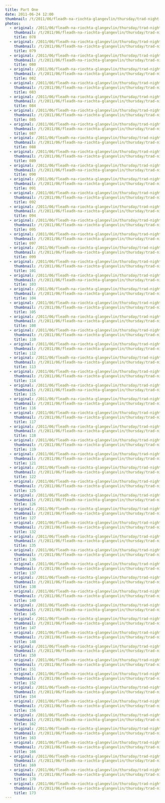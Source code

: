 ```yaml
---
title: Part One
date: 2011-06-24 12:00
thumbnail: /t/2011/06/fleadh-na-riochta-glangevlin/thursday/trad-night-in-glan-bar-part-one/part-one/078.jpg
photos:
  - original: /2011/06/fleadh-na-riochta-glangevlin/thursday/trad-night-in-glan-bar-part-one/part-one/078.jpg
    thumbnail: /t/2011/06/fleadh-na-riochta-glangevlin/thursday/trad-night-in-glan-bar-part-one/part-one/078.jpg
    title: 078
  - original: /2011/06/fleadh-na-riochta-glangevlin/thursday/trad-night-in-glan-bar-part-one/part-one/079.jpg
    thumbnail: /t/2011/06/fleadh-na-riochta-glangevlin/thursday/trad-night-in-glan-bar-part-one/part-one/079.jpg
    title: 079
  - original: /2011/06/fleadh-na-riochta-glangevlin/thursday/trad-night-in-glan-bar-part-one/part-one/080.jpg
    thumbnail: /t/2011/06/fleadh-na-riochta-glangevlin/thursday/trad-night-in-glan-bar-part-one/part-one/080.jpg
    title: 080
  - original: /2011/06/fleadh-na-riochta-glangevlin/thursday/trad-night-in-glan-bar-part-one/part-one/082.jpg
    thumbnail: /t/2011/06/fleadh-na-riochta-glangevlin/thursday/trad-night-in-glan-bar-part-one/part-one/082.jpg
    title: 082
  - original: /2011/06/fleadh-na-riochta-glangevlin/thursday/trad-night-in-glan-bar-part-one/part-one/083.jpg
    thumbnail: /t/2011/06/fleadh-na-riochta-glangevlin/thursday/trad-night-in-glan-bar-part-one/part-one/083.jpg
    title: 083
  - original: /2011/06/fleadh-na-riochta-glangevlin/thursday/trad-night-in-glan-bar-part-one/part-one/084.jpg
    thumbnail: /t/2011/06/fleadh-na-riochta-glangevlin/thursday/trad-night-in-glan-bar-part-one/part-one/084.jpg
    title: 084
  - original: /2011/06/fleadh-na-riochta-glangevlin/thursday/trad-night-in-glan-bar-part-one/part-one/085.jpg
    thumbnail: /t/2011/06/fleadh-na-riochta-glangevlin/thursday/trad-night-in-glan-bar-part-one/part-one/085.jpg
    title: 085
  - original: /2011/06/fleadh-na-riochta-glangevlin/thursday/trad-night-in-glan-bar-part-one/part-one/087.jpg
    thumbnail: /t/2011/06/fleadh-na-riochta-glangevlin/thursday/trad-night-in-glan-bar-part-one/part-one/087.jpg
    title: 087
  - original: /2011/06/fleadh-na-riochta-glangevlin/thursday/trad-night-in-glan-bar-part-one/part-one/088.jpg
    thumbnail: /t/2011/06/fleadh-na-riochta-glangevlin/thursday/trad-night-in-glan-bar-part-one/part-one/088.jpg
    title: 088
  - original: /2011/06/fleadh-na-riochta-glangevlin/thursday/trad-night-in-glan-bar-part-one/part-one/089.jpg
    thumbnail: /t/2011/06/fleadh-na-riochta-glangevlin/thursday/trad-night-in-glan-bar-part-one/part-one/089.jpg
    title: 089
  - original: /2011/06/fleadh-na-riochta-glangevlin/thursday/trad-night-in-glan-bar-part-one/part-one/090.jpg
    thumbnail: /t/2011/06/fleadh-na-riochta-glangevlin/thursday/trad-night-in-glan-bar-part-one/part-one/090.jpg
    title: 090
  - original: /2011/06/fleadh-na-riochta-glangevlin/thursday/trad-night-in-glan-bar-part-one/part-one/091.jpg
    thumbnail: /t/2011/06/fleadh-na-riochta-glangevlin/thursday/trad-night-in-glan-bar-part-one/part-one/091.jpg
    title: 091
  - original: /2011/06/fleadh-na-riochta-glangevlin/thursday/trad-night-in-glan-bar-part-one/part-one/092.jpg
    thumbnail: /t/2011/06/fleadh-na-riochta-glangevlin/thursday/trad-night-in-glan-bar-part-one/part-one/092.jpg
    title: 092
  - original: /2011/06/fleadh-na-riochta-glangevlin/thursday/trad-night-in-glan-bar-part-one/part-one/094.jpg
    thumbnail: /t/2011/06/fleadh-na-riochta-glangevlin/thursday/trad-night-in-glan-bar-part-one/part-one/094.jpg
    title: 094
  - original: /2011/06/fleadh-na-riochta-glangevlin/thursday/trad-night-in-glan-bar-part-one/part-one/095.jpg
    thumbnail: /t/2011/06/fleadh-na-riochta-glangevlin/thursday/trad-night-in-glan-bar-part-one/part-one/095.jpg
    title: 095
  - original: /2011/06/fleadh-na-riochta-glangevlin/thursday/trad-night-in-glan-bar-part-one/part-one/097.jpg
    thumbnail: /t/2011/06/fleadh-na-riochta-glangevlin/thursday/trad-night-in-glan-bar-part-one/part-one/097.jpg
    title: 097
  - original: /2011/06/fleadh-na-riochta-glangevlin/thursday/trad-night-in-glan-bar-part-one/part-one/099.jpg
    thumbnail: /t/2011/06/fleadh-na-riochta-glangevlin/thursday/trad-night-in-glan-bar-part-one/part-one/099.jpg
    title: 099
  - original: /2011/06/fleadh-na-riochta-glangevlin/thursday/trad-night-in-glan-bar-part-one/part-one/101.jpg
    thumbnail: /t/2011/06/fleadh-na-riochta-glangevlin/thursday/trad-night-in-glan-bar-part-one/part-one/101.jpg
    title: 101
  - original: /2011/06/fleadh-na-riochta-glangevlin/thursday/trad-night-in-glan-bar-part-one/part-one/103.jpg
    thumbnail: /t/2011/06/fleadh-na-riochta-glangevlin/thursday/trad-night-in-glan-bar-part-one/part-one/103.jpg
    title: 103
  - original: /2011/06/fleadh-na-riochta-glangevlin/thursday/trad-night-in-glan-bar-part-one/part-one/104.jpg
    thumbnail: /t/2011/06/fleadh-na-riochta-glangevlin/thursday/trad-night-in-glan-bar-part-one/part-one/104.jpg
    title: 104
  - original: /2011/06/fleadh-na-riochta-glangevlin/thursday/trad-night-in-glan-bar-part-one/part-one/105.jpg
    thumbnail: /t/2011/06/fleadh-na-riochta-glangevlin/thursday/trad-night-in-glan-bar-part-one/part-one/105.jpg
    title: 105
  - original: /2011/06/fleadh-na-riochta-glangevlin/thursday/trad-night-in-glan-bar-part-one/part-one/108.jpg
    thumbnail: /t/2011/06/fleadh-na-riochta-glangevlin/thursday/trad-night-in-glan-bar-part-one/part-one/108.jpg
    title: 108
  - original: /2011/06/fleadh-na-riochta-glangevlin/thursday/trad-night-in-glan-bar-part-one/part-one/110.jpg
    thumbnail: /t/2011/06/fleadh-na-riochta-glangevlin/thursday/trad-night-in-glan-bar-part-one/part-one/110.jpg
    title: 110
  - original: /2011/06/fleadh-na-riochta-glangevlin/thursday/trad-night-in-glan-bar-part-one/part-one/112.jpg
    thumbnail: /t/2011/06/fleadh-na-riochta-glangevlin/thursday/trad-night-in-glan-bar-part-one/part-one/112.jpg
    title: 112
  - original: /2011/06/fleadh-na-riochta-glangevlin/thursday/trad-night-in-glan-bar-part-one/part-one/113.jpg
    thumbnail: /t/2011/06/fleadh-na-riochta-glangevlin/thursday/trad-night-in-glan-bar-part-one/part-one/113.jpg
    title: 113
  - original: /2011/06/fleadh-na-riochta-glangevlin/thursday/trad-night-in-glan-bar-part-one/part-one/114.jpg
    thumbnail: /t/2011/06/fleadh-na-riochta-glangevlin/thursday/trad-night-in-glan-bar-part-one/part-one/114.jpg
    title: 114
  - original: /2011/06/fleadh-na-riochta-glangevlin/thursday/trad-night-in-glan-bar-part-one/part-one/115.jpg
    thumbnail: /t/2011/06/fleadh-na-riochta-glangevlin/thursday/trad-night-in-glan-bar-part-one/part-one/115.jpg
    title: 115
  - original: /2011/06/fleadh-na-riochta-glangevlin/thursday/trad-night-in-glan-bar-part-one/part-one/116.jpg
    thumbnail: /t/2011/06/fleadh-na-riochta-glangevlin/thursday/trad-night-in-glan-bar-part-one/part-one/116.jpg
    title: 116
  - original: /2011/06/fleadh-na-riochta-glangevlin/thursday/trad-night-in-glan-bar-part-one/part-one/117.jpg
    thumbnail: /t/2011/06/fleadh-na-riochta-glangevlin/thursday/trad-night-in-glan-bar-part-one/part-one/117.jpg
    title: 117
  - original: /2011/06/fleadh-na-riochta-glangevlin/thursday/trad-night-in-glan-bar-part-one/part-one/118.jpg
    thumbnail: /t/2011/06/fleadh-na-riochta-glangevlin/thursday/trad-night-in-glan-bar-part-one/part-one/118.jpg
    title: 118
  - original: /2011/06/fleadh-na-riochta-glangevlin/thursday/trad-night-in-glan-bar-part-one/part-one/119.jpg
    thumbnail: /t/2011/06/fleadh-na-riochta-glangevlin/thursday/trad-night-in-glan-bar-part-one/part-one/119.jpg
    title: 119
  - original: /2011/06/fleadh-na-riochta-glangevlin/thursday/trad-night-in-glan-bar-part-one/part-one/121.jpg
    thumbnail: /t/2011/06/fleadh-na-riochta-glangevlin/thursday/trad-night-in-glan-bar-part-one/part-one/121.jpg
    title: 121
  - original: /2011/06/fleadh-na-riochta-glangevlin/thursday/trad-night-in-glan-bar-part-one/part-one/122.jpg
    thumbnail: /t/2011/06/fleadh-na-riochta-glangevlin/thursday/trad-night-in-glan-bar-part-one/part-one/122.jpg
    title: 122
  - original: /2011/06/fleadh-na-riochta-glangevlin/thursday/trad-night-in-glan-bar-part-one/part-one/125.jpg
    thumbnail: /t/2011/06/fleadh-na-riochta-glangevlin/thursday/trad-night-in-glan-bar-part-one/part-one/125.jpg
    title: 125
  - original: /2011/06/fleadh-na-riochta-glangevlin/thursday/trad-night-in-glan-bar-part-one/part-one/126.jpg
    thumbnail: /t/2011/06/fleadh-na-riochta-glangevlin/thursday/trad-night-in-glan-bar-part-one/part-one/126.jpg
    title: 126
  - original: /2011/06/fleadh-na-riochta-glangevlin/thursday/trad-night-in-glan-bar-part-one/part-one/127.jpg
    thumbnail: /t/2011/06/fleadh-na-riochta-glangevlin/thursday/trad-night-in-glan-bar-part-one/part-one/127.jpg
    title: 127
  - original: /2011/06/fleadh-na-riochta-glangevlin/thursday/trad-night-in-glan-bar-part-one/part-one/132.jpg
    thumbnail: /t/2011/06/fleadh-na-riochta-glangevlin/thursday/trad-night-in-glan-bar-part-one/part-one/132.jpg
    title: 132
  - original: /2011/06/fleadh-na-riochta-glangevlin/thursday/trad-night-in-glan-bar-part-one/part-one/135.jpg
    thumbnail: /t/2011/06/fleadh-na-riochta-glangevlin/thursday/trad-night-in-glan-bar-part-one/part-one/135.jpg
    title: 135
  - original: /2011/06/fleadh-na-riochta-glangevlin/thursday/trad-night-in-glan-bar-part-one/part-one/136.jpg
    thumbnail: /t/2011/06/fleadh-na-riochta-glangevlin/thursday/trad-night-in-glan-bar-part-one/part-one/136.jpg
    title: 136
  - original: /2011/06/fleadh-na-riochta-glangevlin/thursday/trad-night-in-glan-bar-part-one/part-one/137.jpg
    thumbnail: /t/2011/06/fleadh-na-riochta-glangevlin/thursday/trad-night-in-glan-bar-part-one/part-one/137.jpg
    title: 137
  - original: /2011/06/fleadh-na-riochta-glangevlin/thursday/trad-night-in-glan-bar-part-one/part-one/138.jpg
    thumbnail: /t/2011/06/fleadh-na-riochta-glangevlin/thursday/trad-night-in-glan-bar-part-one/part-one/138.jpg
    title: 138
  - original: /2011/06/fleadh-na-riochta-glangevlin/thursday/trad-night-in-glan-bar-part-one/part-one/140.jpg
    thumbnail: /t/2011/06/fleadh-na-riochta-glangevlin/thursday/trad-night-in-glan-bar-part-one/part-one/140.jpg
    title: 140
  - original: /2011/06/fleadh-na-riochta-glangevlin/thursday/trad-night-in-glan-bar-part-one/part-one/145.jpg
    thumbnail: /t/2011/06/fleadh-na-riochta-glangevlin/thursday/trad-night-in-glan-bar-part-one/part-one/145.jpg
    title: 145
  - original: /2011/06/fleadh-na-riochta-glangevlin/thursday/trad-night-in-glan-bar-part-one/part-one/147.jpg
    thumbnail: /t/2011/06/fleadh-na-riochta-glangevlin/thursday/trad-night-in-glan-bar-part-one/part-one/147.jpg
    title: 147
  - original: /2011/06/fleadh-na-riochta-glangevlin/thursday/trad-night-in-glan-bar-part-one/part-one/148.jpg
    thumbnail: /t/2011/06/fleadh-na-riochta-glangevlin/thursday/trad-night-in-glan-bar-part-one/part-one/148.jpg
    title: 148
  - original: /2011/06/fleadh-na-riochta-glangevlin/thursday/trad-night-in-glan-bar-part-one/part-one/150.jpg
    thumbnail: /t/2011/06/fleadh-na-riochta-glangevlin/thursday/trad-night-in-glan-bar-part-one/part-one/150.jpg
    title: 150
  - original: /2011/06/fleadh-na-riochta-glangevlin/thursday/trad-night-in-glan-bar-part-one/part-one/151.jpg
    thumbnail: /t/2011/06/fleadh-na-riochta-glangevlin/thursday/trad-night-in-glan-bar-part-one/part-one/151.jpg
    title: 151
  - original: /2011/06/fleadh-na-riochta-glangevlin/thursday/trad-night-in-glan-bar-part-one/part-one/152.jpg
    thumbnail: /t/2011/06/fleadh-na-riochta-glangevlin/thursday/trad-night-in-glan-bar-part-one/part-one/152.jpg
    title: 152
  - original: /2011/06/fleadh-na-riochta-glangevlin/thursday/trad-night-in-glan-bar-part-one/part-one/154.jpg
    thumbnail: /t/2011/06/fleadh-na-riochta-glangevlin/thursday/trad-night-in-glan-bar-part-one/part-one/154.jpg
    title: 154
  - original: /2011/06/fleadh-na-riochta-glangevlin/thursday/trad-night-in-glan-bar-part-one/part-one/156.jpg
    thumbnail: /t/2011/06/fleadh-na-riochta-glangevlin/thursday/trad-night-in-glan-bar-part-one/part-one/156.jpg
    title: 156
  - original: /2011/06/fleadh-na-riochta-glangevlin/thursday/trad-night-in-glan-bar-part-one/part-one/162.jpg
    thumbnail: /t/2011/06/fleadh-na-riochta-glangevlin/thursday/trad-night-in-glan-bar-part-one/part-one/162.jpg
    title: 162
  - original: /2011/06/fleadh-na-riochta-glangevlin/thursday/trad-night-in-glan-bar-part-one/part-one/163.jpg
    thumbnail: /t/2011/06/fleadh-na-riochta-glangevlin/thursday/trad-night-in-glan-bar-part-one/part-one/163.jpg
    title: 163
  - original: /2011/06/fleadh-na-riochta-glangevlin/thursday/trad-night-in-glan-bar-part-one/part-one/166.jpg
    thumbnail: /t/2011/06/fleadh-na-riochta-glangevlin/thursday/trad-night-in-glan-bar-part-one/part-one/166.jpg
    title: 166
  - original: /2011/06/fleadh-na-riochta-glangevlin/thursday/trad-night-in-glan-bar-part-one/part-one/169.jpg
    thumbnail: /t/2011/06/fleadh-na-riochta-glangevlin/thursday/trad-night-in-glan-bar-part-one/part-one/169.jpg
    title: 169
  - original: /2011/06/fleadh-na-riochta-glangevlin/thursday/trad-night-in-glan-bar-part-one/part-one/170.jpg
    thumbnail: /t/2011/06/fleadh-na-riochta-glangevlin/thursday/trad-night-in-glan-bar-part-one/part-one/170.jpg
    title: 170
  - original: /2011/06/fleadh-na-riochta-glangevlin/thursday/trad-night-in-glan-bar-part-one/part-one/173.jpg
    thumbnail: /t/2011/06/fleadh-na-riochta-glangevlin/thursday/trad-night-in-glan-bar-part-one/part-one/173.jpg
    title: 173
---
```

